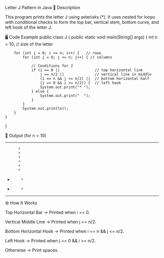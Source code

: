 Letter J Pattern in Java
📌 Description

This program prints the letter J using asterisks (*).
It uses nested for loops with conditional checks to form the top bar, vertical stem, bottom curve, and left hook of the letter J.

🖥️ Code Example
public class J {
    public static void main(String[] args) {
        int n = 10; // size of the letter

        for (int i = 0; i <= n; i++) {   // rows
            for (int j = 0; j <= n; j++) { // columns

                // Conditions for J
                if (i == 0 ||                // top horizontal line
                    j == n/2 ||              // vertical line in middle
                    (i == n && j <= n/2) ||  // bottom horizontal half
                    (j == 0 && i >= n/2)) {  // left hook
                    System.out.print("* ");
                } else {
                    System.out.print("  ");
                }
            }
            System.out.println();
        }
    }
}

🎯 Output (for n = 10)
* * * * * * * * * * 
          * 
          * 
          * 
          * 
          * 
          * 
*         * 
*         * 
* * * * *   

⚙️ How It Works

Top Horizontal Bar → Printed when i == 0.

Vertical Middle Line → Printed when j == n/2.

Bottom Horizontal Hook → Printed when i == n && j <= n/2.

Left Hook → Printed when j == 0 && i >= n/2.

Otherwise → Print spaces.
